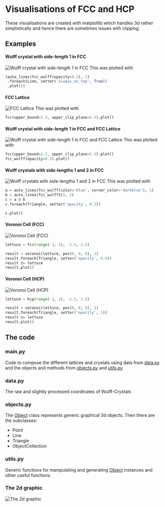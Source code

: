 # Visualisations of FCC and HCP

These visualisations are created with matplotlib which handles 3d rather simplistically and hence there are sometimes
issues with clipping.

## Examples

#### Wulff crystal with side-length 1 in FCC

![Wulff crystal with side-length 1 in FCC](examples/FCC_Wulff1.png)
This was plotted with

```python
(auto_lines(fcc_wulff(opacity=0.2), 1)
 .foreach(Line, setter('always_on_top', True))
 .plot())
```

#### FCC Lattice

![FCC Lattice](examples/FCC.png)
This was plotted with

```python
fcc(upper_bound=2.5, upper_clip_plane=5.5).plot()
```

#### Wulff crystal with side-length 1 in FCC and FCC Lattice

![Wulff crystal with side-length 1 in FCC and FCC Lattice](examples/FCC_and_FCC_Wulff1.png)
This was plotted with

```python
fcc(upper_bound=2.5, upper_clip_plane=5.5).plot()
fcc_wulff(opacity=0.5).plot()
```

#### Wulff crystals with side-lengths 1 and 2 in FCC

![Wulff crystals with side-lengths 1 and 2 in FCC](examples/FCC_Wulff1_Wulff2.png)
This was plotted with

```python
a = auto_lines(fcc_wulff(color='blue', corner_color='darkblue'), 1)
b = auto_lines(fcc_wulff2(), 2)
c = a @ b
c.foreach(Triangle, setter('opacity', 0.2))

c.plot()
```

#### Voronoi Cell (FCC)

![Voronoi Cell (FCC)](examples/FCC_Voronoi.png)

```python
lettuce = fcc(range(-1, 2), -1.5, 1.5)

result = voronoi(lettuce, pos(0, 0, 0), 1)
result.foreach(Triangle, setter('opacity', 0.6))
result @= lettuce
result.plot()
```

#### Voronoi Cell (HCP)

![Voronoi Cell (HCP)](examples/HCP_Voronoi.png)

```python
lettuce = hcp(range(-1, 2), -1.5, 1.5)

result = voronoi(lettuce, pos(0, 0, 0), 1)
result.foreach(Triangle, setter('opacity', 1))
result @= lettuce
result.plot()
```

## The code

### main.py

Code to compose the different lattices and crystals using data from [data.py](#datapy) and the objects and methods
from [objects.py](#objectspy) and [utils.py](#utilspy)

### data.py

The raw and slightly processed coordinates of Wulff-Crystals

### objects.py

The [Object](objects.py#L9) class represents generic graphical 3d objects. Then there are the subclasses:

- Point
- Line
- Triangle
- ObjectCollection

### utils.py

Generic functions for manipulating and generating [Object](objects.py#L9) instances and other useful functions

### The 2d graphic

![The 2d graphic](2d/2d.svg)